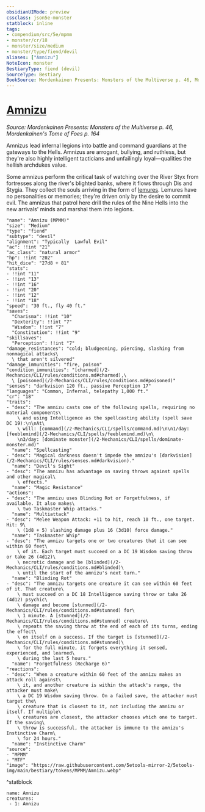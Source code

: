 ```yaml
---
obsidianUIMode: preview
cssclass: json5e-monster
statblock: inline
tags:
- compendium/src/5e/mpmm
- monster/cr/18
- monster/size/medium
- monster/type/fiend/devil
aliases: ["Amnizu"]
NoteIcon: monster
BestiaryType: fiend (devil)
SourceType: Bestiary
BookSource: Mordenkainen Presents: Monsters of the Multiverse p. 46, Mordenkainen's Tome of Foes p. 164
---
```

# [Amnizu](2-Mechanics\CLI\bestiary\fiend/amnizu-mpmm.md)
*Source: Mordenkainen Presents: Monsters of the Multiverse p. 46, Mordenkainen's Tome of Foes p. 164*  

Amnizus lead infernal legions into battle and command guardians at the gateways to the Hells. Amnizus are arrogant, bullying, and ruthless, but they're also highly intelligent tacticians and unfailingly loyal—qualities the hellish archdukes value.

Some amnizus perform the critical task of watching over the River Styx from fortresses along the river's blighted banks, where it flows through Dis and Stygia. They collect the souls arriving in the form of [lemures](/2-Mechanics/CLI/bestiary/fiend/lemure.md). Lemures have no personalities or memories; they're driven only by the desire to commit evil. The amnizus that patrol here drill the rules of the Nine Hells into the new arrivals' minds and marshal them into legions.

```statblock
"name": "Amnizu (MPMM)"
"size": "Medium"
"type": "fiend"
"subtype": "devil"
"alignment": "Typically  Lawful Evil"
"ac": !!int "21"
"ac_class": "natural armor"
"hp": !!int "202"
"hit_dice": "27d8 + 81"
"stats":
- !!int "11"
- !!int "13"
- !!int "16"
- !!int "20"
- !!int "12"
- !!int "18"
"speed": "30 ft., fly 40 ft."
"saves":
  "Charisma": !!int "10"
  "Dexterity": !!int "7"
  "Wisdom": !!int "7"
  "Constitution": !!int "9"
"skillsaves":
  "Perception": !!int "7"
"damage_resistances": "cold; bludgeoning, piercing, slashing from nonmagical attacks\
  \ that aren't silvered"
"damage_immunities": "fire, poison"
"condition_immunities": "[charmed](/2-Mechanics/CLI/rules/conditions.md#charmed),\
  \ [poisoned](/2-Mechanics/CLI/rules/conditions.md#poisoned)"
"senses": "darkvision 120 ft., passive Perception 17"
"languages": "Common, Infernal, telepathy 1,000 ft."
"cr": "18"
"traits":
- "desc": "The amnizu casts one of the following spells, requiring no material components\
    \ and using Intelligence as the spellcasting ability (spell save DC 19):\n\nAt\
    \ will: [command](/2-Mechanics/CLI/spells/command.md)\n\n1/day: [feeblemind](/2-Mechanics/CLI/spells/feeblemind.md)\n\
    \n3/day: [dominate monster](/2-Mechanics/CLI/spells/dominate-monster.md)"
  "name": "Spellcasting"
- "desc": "Magical darkness doesn't impede the amnizu's [darkvision](/2-Mechanics/CLI/rules/senses.md#darkvision)."
  "name": "Devil's Sight"
- "desc": "The amnizu has advantage on saving throws against spells and other magical\
    \ effects."
  "name": "Magic Resistance"
"actions":
- "desc": "The amnizu uses Blinding Rot or Forgetfulness, if available. It also makes\
    \ two Taskmaster Whip attacks."
  "name": "Multiattack"
- "desc": "Melee Weapon Attack: +11 to hit, reach 10 ft., one target. Hit: 9\
    \ (1d8 + 5) slashing damage plus 16 (3d10) force damage."
  "name": "Taskmaster Whip"
- "desc": "The amnizu targets one or two creatures that it can see within 60 feet\
    \ of it. Each target must succeed on a DC 19 Wisdom saving throw or take 26 (4d12)\
    \ necrotic damage and be [blinded](/2-Mechanics/CLI/rules/conditions.md#blinded)\
    \ until the start of the amnizu's next turn."
  "name": "Blinding Rot"
- "desc": "The amnizu targets one creature it can see within 60 feet of it. That creature\
    \ must succeed on a DC 18 Intelligence saving throw or take 26 (4d12) psychic\
    \ damage and become [stunned](/2-Mechanics/CLI/rules/conditions.md#stunned) for\
    \ 1 minute. A [stunned](/2-Mechanics/CLI/rules/conditions.md#stunned) creature\
    \ repeats the saving throw at the end of each of its turns, ending the effect\
    \ on itself on a success. If the target is [stunned](/2-Mechanics/CLI/rules/conditions.md#stunned)\
    \ for the full minute, it forgets everything it sensed, experienced, and learned\
    \ during the last 5 hours."
  "name": "Forgetfulness (Recharge 6)"
"reactions":
- "desc": "When a creature within 60 feet of the amnizu makes an attack roll against\
    \ it, and another creature is within the attack's range, the attacker must make\
    \ a DC 19 Wisdom saving throw. On a failed save, the attacker must target the\
    \ creature that is closest to it, not including the amnizu or itself. If multiple\
    \ creatures are closest, the attacker chooses which one to target. If the saving\
    \ throw is successful, the attacker is immune to the amnizu's Instinctive Charm\
    \ for 24 hours."
  "name": "Instinctive Charm"
"source":
- "MPMM"
- "MTF"
"image": "https://raw.githubusercontent.com/5etools-mirror-2/5etools-img/main/bestiary/tokens/MPMM/Amnizu.webp"
```
^statblock

```encounter-table
name: Amnizu
creatures:
 - 1: Amnizu
```